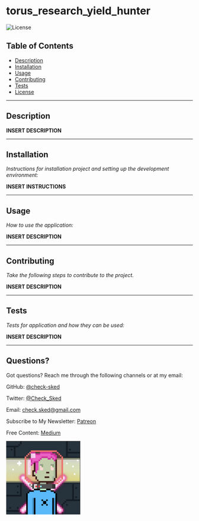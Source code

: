 # torus_research_yield_hunter

![License](https://img.shields.io/badge/license-ISC-blue.svg)

## Table of Contents

- [Description](#description)
- [Installation](#installation)
- [Usage](#usage)
- [Contributing](#contributing)
- [Tests](#tests)
- [License](#license)

---

## Description

**INSERT DESCRIPTION**

---

## Installation

_Instructions for installation project and setting up the development environment:_

**INSERT INSTRUCTIONS**

---

## Usage

_How to use the application:_

**INSERT DESCRIPTION**

---

## Contributing

_Take the following steps to contribute to the project._

**INSERT DESCRIPTION**

---

## Tests

_Tests for application and how they can be used:_

**INSERT DESCRIPTION**

---

## Questions?

Got questions? Reach me through the following channels or at my email:

GitHub: [@check-sked](https://api.github.com/users/check-sked)

Twitter: [@Check_Sked](https://twitter.com/Check_Sked)

Email: check.sked@gmail.com

Subscribe to My Newsletter: [Patreon](https://www.patreon.com/torusresearch)

Free Content: [Medium](https://medium.com/@resarchtorus)

  <img src="./assets/images/pfp.png" alt="drawing" width="200"/>
